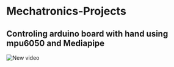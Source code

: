 # Mechatronics-Projects
## Controling arduino board with hand using mpu6050 and Mediapipe
![New video](https://user-images.githubusercontent.com/89969561/184848546-84913d96-ca9b-4dd7-888f-63ffdb8cf1b4.gif)
